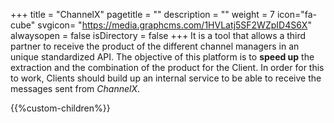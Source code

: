 +++
title = "ChannelX"
pagetitle = ""
description = ""
weight = 7
icon="fa-cube"
svgicon= "https://media.graphcms.com/1HVLatj5SF2WZpID4S6X"
alwaysopen = false
isDirectory = false
+++
It is a tool that allows a third partner to receive the product of the different channel managers in an unique standardized API. The objective of this platform is to **speed up** the extraction and the combination of the product for the Client. In order for this to work, Clients should build up an internal service to be able to receive the messages sent from *ChannelX*.

{{%custom-children%}}

